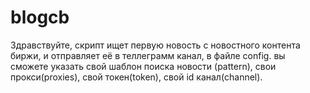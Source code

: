 # blogcb
Здравствуйте, скрипт ищет первую новость c новостного контента биржи, и отправляет её в теллеграмм канал, 
в файле config. вы сможете указать свой шаблон поиска новости (pattern), свои прокси(proxies), свой токен(token), свой id канал(channel). 
